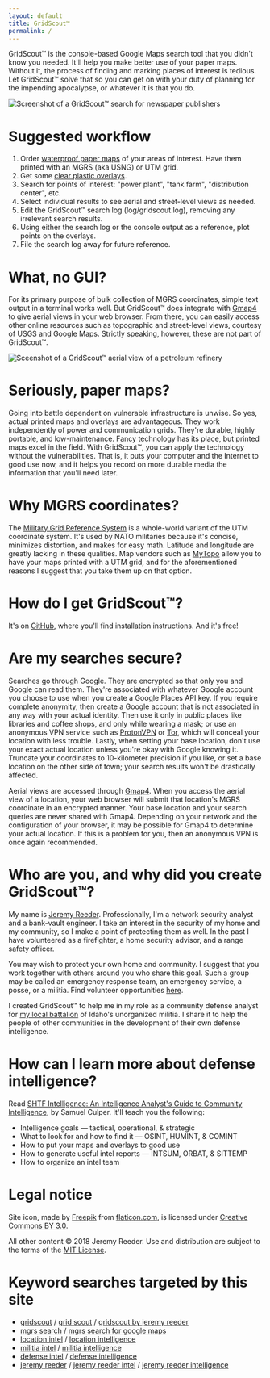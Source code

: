 ```yaml
---
layout: default
title: GridScout™
permalink: /
---
```


<link rel="shortcut icon" href="favicon.ico"/>
<link rel="icon" type="image/png" href="images/favicon-64x64.png" sizes="64x64"/>

GridScout™ is the console-based Google Maps search tool that you didn't know
you needed. It'll help you make better use of your paper maps. Without it, the
process of finding and marking places of interest is tedious. Let GridScout™
solve that so you can get on with your duty of planning for the impending
apocalypse, or whatever it is that you do.

![Screenshot of a GridScout™ search for newspaper
publishers](images/search-screenshot.png)

# Suggested workflow
1. Order [waterproof paper maps][mytopo] of your areas of interest. Have them
printed with an MGRS (aka USNG) or UTM grid.
2. Get some [clear plastic overlays][duralar].
3. Search for points of interest: "power plant", "tank farm", "distribution
center", etc.
4. Select individual results to see aerial and street-level views as needed.
5. Edit the GridScout™ search log (log/gridscout.log), removing any irrelevant
search results.
6. Using either the search log or the console output as a reference, plot
points on the overlays.
7. File the search log away for future reference.

# What, no GUI?
For its primary purpose of bulk collection of MGRS coordinates, simple text
output in a terminal works well. But GridScout™ does integrate with
[Gmap4][gmap4] to give aerial views in your web browser. From there, you can
easily access other online resources such as topographic and street-level
views, courtesy of USGS and Google Maps. Strictly speaking, however, these are
not part of GridScout™.

![Sceenshot of a GridScout™ aerial view of a petroleum
refinery](images/aerial-screenshot.png)

# Seriously, paper maps?
Going into battle dependent on vulnerable infrastructure is unwise. So yes,
actual printed maps and overlays are advantageous. They work independently of
power and communication grids. They're durable, highly portable, and
low-maintenance. Fancy technology has its place, but printed maps excel in the
field. With GridScout™, you can apply the technology without the
vulnerabilities. That is, it puts your computer and the Internet to good use
now, and it helps you record on more durable media the information that you'll
need later.

# Why MGRS coordinates?
The [Military Grid Reference System][mgrs] is a whole-world variant of the
UTM coordinate system. It's used by NATO militaries because it's concise,
minimizes distortion, and makes for easy math. Latitude and longitude are
greatly lacking in these qualities. Map vendors such as [MyTopo][mytopo] allow
you to have your maps printed with a UTM grid, and for the aforementioned
reasons I suggest that you take them up on that option.

# How do I get GridScout™?
It's on [GitHub][github], where you'll find installation instructions. And it's
free!

# Are my searches secure?
Searches go through Google. They are encrypted so that only you and Google can
read them. They're associated with whatever Google account you choose to use
when you create a Google Places API key. If you require complete anonymity,
then create a Google account that is not associated in any way with your actual
identity. Then use it only in public places like libraries and coffee shops,
and only while wearing a mask; or use an anonymous VPN service such as
[ProtonVPN][protonvpn] or [Tor][tor], which will conceal your location with
less trouble. Lastly, when setting your base location, don't use your exact
actual location unless you're okay with Google knowing it. Truncate your
coordinates to 10-kilometer precision if you like, or set a base location on
the other side of town; your search results won't be drastically affected.

Aerial views are accessed through [Gmap4][gmap4]. When you access the aerial
view of a location, your web browser will submit that location's MGRS
coordinate in an encrypted manner. Your base location and your search queries
are never shared with Gmap4. Depending on your network and the configuration of
your browser, it may be possible for Gmap4 to determine your actual location.
If this is a problem for you, then an anonymous VPN is once again recommended.

# Who are you, and why did you create GridScout™?
My name is [Jeremy Reeder][jeremy]. Professionally, I'm a network security
analyst and a bank-vault engineer. I take an interest in the security of my
home and my community, so I make a point of protecting them as well. In the
past I have volunteered as a firefighter, a home security advisor, and a range
safety officer.

You may wish to protect your own home and community. I suggest that you work
together with others around you who share this goal. Such a group may be called
an emergency response team, an emergency service, a posse, or a militia. Find
volunteer opportunities [here][volunteering].

I created GridScout™ to help me in my role as a community defense analyst for
[my local battalion][battalion] of Idaho's unorganized militia. I share it to
help the people of other communities in the development of their own
defense intelligence.

# How can I learn more about defense intelligence?
Read [SHTF Intelligence: An Intelligence Analyst's Guide to Community
Intelligence][shtf-intel], by Samuel Culper. It'll teach you the following:
- Intelligence goals — tactical, operational, & strategic
- What to look for and how to find it — OSINT, HUMINT, & COMINT
- How to put your maps and overlays to good use
- How to generate useful intel reports — INTSUM, ORBAT, & SITTEMP
- How to organize an intel team

# Legal notice
Site icon, made by [Freepik][freepik] from [flaticon.com][flaticon], is
licensed under [Creative Commons BY 3.0][icon-license].

All other content © 2018 Jeremy Reeder. Use and distribution are subject to the
terms of the [MIT License][mit-license].

# Keyword searches targeted by this site
- [gridscout][search-1.1] / [grid scout][search-1.2] / [gridscout by jeremy reeder][search-1.3]
- [mgrs search][search-2.1] / [mgrs search for google maps][search-2.2]
- [location intel][search-3.1] / [location intelligence][search-3.2]
- [militia intel][search-4.1] / [militia intelligence][search-4.2]
- [defense intel][search-5.1] / [defense intelligence][search-5.2]
- [jeremy reeder][search-6.1] / [jeremy reeder intel][search-6.2] / [jeremy reeder intelligence][search-6.3]


[battalion]:    https://www.facebook.com/adacountylightfootmilitia/
[duralar]:      https://smile.amazon.com/gp/product/B0015LWRZY
[github]:       https://github.com/jeremyreeder/gridscout/blob/master/README.md
[freepik]:      https://www.freepik.com
[flaticon]:     https://www.flaticon.com
[gmap4]:        https://mappingsupport.com/p/gmap4-free-online-topo-maps.html
[icon-license]: http://creativecommons.org/licenses/by/3.0
[jeremy]:       mailto:jjrxyz+gridscout@gmail.com?Subject=GridScout™
[mgrs]:         https://en.wikipedia.org/wiki/Military_Grid_Reference_System
[mit-license]:  https://github.com/jeremyreeder/gridscout/blob/master/LICENSE.md
[mytopo]:       https://www.mytopo.com
[protonvpn]:    https://protonvpn.com
[search-1.1]:   https://www.google.com/search?q=gridscout
[search-1.2]:   https://www.google.com/search?q=grid+scout
[search-1.3]:   https://www.google.com/search?q=gridscout+by+jeremy+reeder
[search-2.1]:   https://www.google.com/search?q=mgrs+search
[search-2.2]:   https://www.google.com/search?q=mgrs+search+for+google+maps
[search-3.1]:   https://www.google.com/search?q=location+intel
[search-3.2]:   https://www.google.com/search?q=location+intelligence
[search-4.1]:   https://www.google.com/search?q=militia+intel
[search-4.2]:   https://www.google.com/search?q=militia+intelligence
[search-5.1]:   https://www.google.com/search?q=defense+intel
[search-5.2]:   https://www.google.com/search?q=defense+intelligence
[search-6.1]:   https://www.google.com/search?q=jeremy+reeder
[search-6.2]:   https://www.google.com/search?q=jeremy+reeder+intel
[search-6.3]:   https://www.google.com/search?q=jeremy+reeder+intelligence
[shtf-intel]:   https://forwardobserver.com/product/community-intelligence-program-print-version/
[tor]:          https://en.wikipedia.org/wiki/Tor_(anonymity_network)
[volunteering]: volunteering
